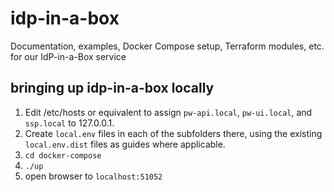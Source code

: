 # idp-in-a-box
Documentation, examples, Docker Compose setup, Terraform modules, etc. for our
IdP-in-a-Box service

## bringing up idp-in-a-box locally
1. Edit /etc/hosts or equivalent to assign `pw-api.local`, `pw-ui.local`, and
   `ssp.local` to 127.0.0.1.
2. Create `local.env` files in each of the subfolders there, using the existing
   `local.env.dist` files as guides where applicable.
3. `cd docker-compose`
4. `./up`
5. open browser to `localhost:51052`
